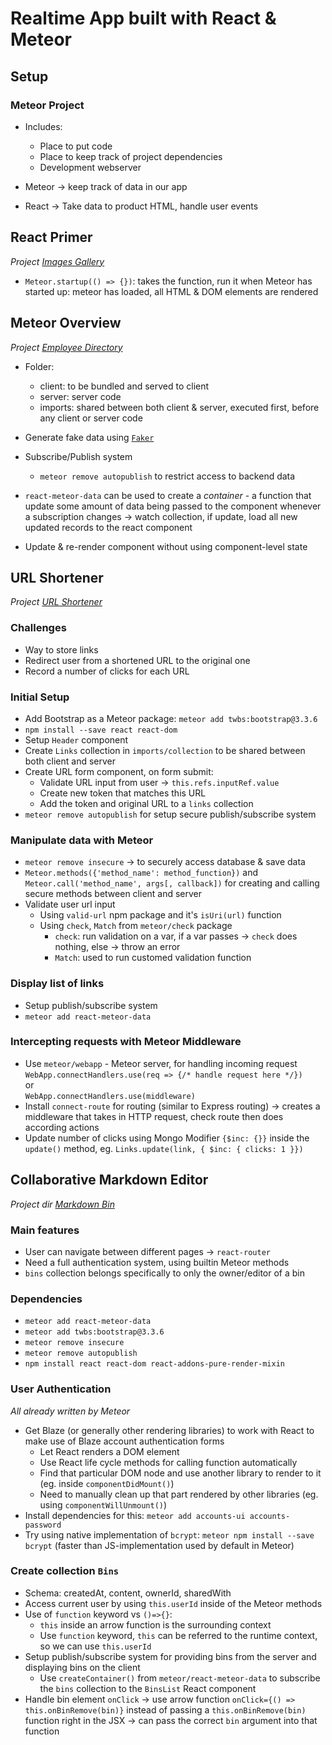 # Realtime App built with React & Meteor

## Setup
### Meteor Project
* Includes:
  * Place to put code
  * Place to keep track of project dependencies
  * Development webserver

* Meteor -> keep track of data in our app
* React -> Take data to product HTML, handle user events

## React Primer
*Project [Images Gallery](https://github.com/eriknguyen/markdown-realtime/tree/master/images)*
* `Meteor.startup(() => {})`: takes the function, run it when Meteor has started up: meteor has loaded, all HTML & DOM elements are rendered

## Meteor Overview
*Project [Employee Directory](https://github.com/eriknguyen/markdown-realtime/tree/master/employee-directory)*
* Folder:
  * client: to be bundled and served to client
  * server: server code
  * imports: shared between both client & server, executed first, before any client or server code

* Generate fake data using [`Faker`](https://github.com/Marak/Faker.js)

* Subscribe/Publish system
  * `meteor remove autopublish` to restrict access to backend data

* `react-meteor-data` can be used to create a *container* - a function that update some amount of data being passed to the component whenever a subscription changes -> watch collection, if update, load all new updated records to the react component

* Update & re-render component without using component-level state

## URL Shortener
*Project [URL Shortener](https://github.com/eriknguyen/markdown-realtime/tree/master/url-shortener)*

### Challenges
* Way to store links
* Redirect user from a shortened URL to the original one
* Record a number of clicks for each URL

### Initial Setup
* Add Bootstrap as a Meteor package: `meteor add twbs:bootstrap@3.3.6`
* `npm install --save react react-dom`
* Setup `Header` component
* Create `Links` collection in `imports/collection` to be shared between both client and server
* Create URL form component, on form submit:
  * Validate URL input from user -> `this.refs.inputRef.value`
  * Create new token that matches this URL
  * Add the token and original URL to a `links` collection
* `meteor remove autopublish` for setup secure publish/subscribe system

### Manipulate data with Meteor
* `meteor remove insecure` -> to securely access database & save data
* `Meteor.methods({'method_name': method_function})` and `Meteor.call('method_name', args[, callback])` for creating and calling secure methods between client and server
* Validate user url input
  * Using `valid-url` npm package and it's `isUri(url)` function
  * Using `check`, `Match` from `meteor/check` package
    * `check`: run validation on a var, if a var passes -> `check` does nothing, else -> throw an error
    * `Match`: used to run customed validation function

### Display list of links
* Setup publish/subscribe system
* `meteor add react-meteor-data`

### Intercepting requests with Meteor Middleware
* Use `meteor/webapp` - Meteor server, for handling incoming request  
    `WebApp.connectHandlers.use(req => {/* handle request here */})`  
    or  
    `WebApp.connectHandlers.use(middleware)`
* Install `connect-route` for routing (similar to Express routing) -> creates a middleware that takes in HTTP request, check route then does according actions
* Update number of clicks using Mongo Modifier `{$inc: {}}` inside the `update()` method, eg. `Links.update(link, { $inc: { clicks: 1 }})`

## Collaborative Markdown Editor
*Project dir [Markdown Bin](https://github.com/eriknguyen/markdown-realtime/tree/master/markdown-editor)*

### Main features
* User can navigate between different pages -> `react-router`
* Need a full authentication system, using builtin Meteor methods
* `bins` collection belongs specifically to only the owner/editor of a bin

### Dependencies
* `meteor add react-meteor-data`
* `meteor add twbs:bootstrap@3.3.6`
* `meteor remove insecure`
* `meteor remove autopublish`
* `npm install react react-dom react-addons-pure-render-mixin`

### User Authentication
*All already written by Meteor*
* Get Blaze (or generally other rendering libraries) to work with React to make use of Blaze account authentication forms
  * Let React renders a DOM element
  * Use React life cycle methods for calling function automatically
  * Find that particular DOM node and use another library to render to it (eg. inside `componentDidMount()`)
  * Need to manually clean up that part rendered by other libraries (eg. using `componentWillUnmount()`)
* Install dependencies for this: `meteor add accounts-ui accounts-password`
* Try using native implementation of `bcrypt`: `meteor npm install --save bcrypt` (faster than JS-implementation used by default in Meteor)

### Create collection `Bins`
* Schema: createdAt, content, ownerId, sharedWith
* Access current user by using `this.userId` inside of the Meteor methods
* Use of `function` keyword vs `()=>{}`:
  * `this` inside an arrow function is the surrounding context
  * Use `function` keyword, `this` can be referred to the runtime context, so we can use `this.userId`
* Setup publish/subscribe system for providing bins from the server and displaying bins on the client
  * Use `createContainer()` from `meteor/react-meteor-data` to subscribe the `bins` collection to the `BinsList` React component
* Handle bin element `onClick` -> use arrow function `onClick={() => this.onBinRemove(bin)}` instead of passing a `this.onBinRemove(bin)` function right in the JSX -> can pass the correct `bin` argument into that function